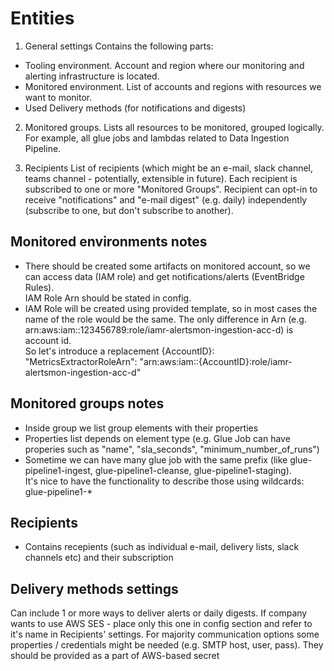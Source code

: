 
# Entities

1. General settings
Contains the following parts:  
- Tooling environment.  Account and region where our monitoring and alerting infrastructure is located.
- Monitored environment.  List of accounts and regions with resources we want to monitor.
- Used Delivery methods (for notifications and digests)

2. Monitored groups.
Lists all resources to be monitored, grouped logically.
For example, all glue jobs and lambdas related to Data Ingestion Pipeline.

3. Recipients
List of recipients (which might be an e-mail, slack channel, teams channel - potentially, extensible in future).
Each recipient is subscribed to one or more "Monitored Groups".
Recipient can opt-in to receive "notifications" and "e-mail digest" (e.g. daily) independently (subscribe to one, but don't subscribe to another).

## Monitored environments notes

- There should be created some artifacts on monitored account, so we can access data (IAM role) and get notifications/alerts (EventBridge Rules).  
IAM Role Arn should be stated in config.
- IAM Role will be created using provided template, so in most cases the name of the role would be the same. The only difference in Arn (e.g. arn:aws:iam::123456789:role/iamr-alertsmon-ingestion-acc-d) is account id.  
So let's introduce a replacement {AccountID}: "MetricsExtractorRoleArn": "arn:aws:iam::{AccountID}:role/iamr-alertsmon-ingestion-acc-d"

## Monitored groups notes

- Inside group we list group elements with their properties
- Properties list depends on element type (e.g. Glue Job can have properies such as "name", "sla_seconds", "minimum_number_of_runs")
- Sometime we can have many glue job with the same prefix (like glue-pipeline1-ingest, glue-pipeline1-cleanse, glue-pipeline1-staging).  
It's nice to have the functionality to describe those using wildcards: glue-pipeline1-*

## Recipients

- Contains recepients (such as individual e-mail, delivery lists, slack channels etc) and their subscription

## Delivery methods settings
Can include 1 or more ways to deliver alerts or daily digests.
If company wants to use AWS SES - place only this one in config section and refer to it's name in Recipients' settings.
For majority communication options some properties / credentials might be needed (e.g. SMTP host, user, pass).
They should be provided as a part of AWS-based secret
